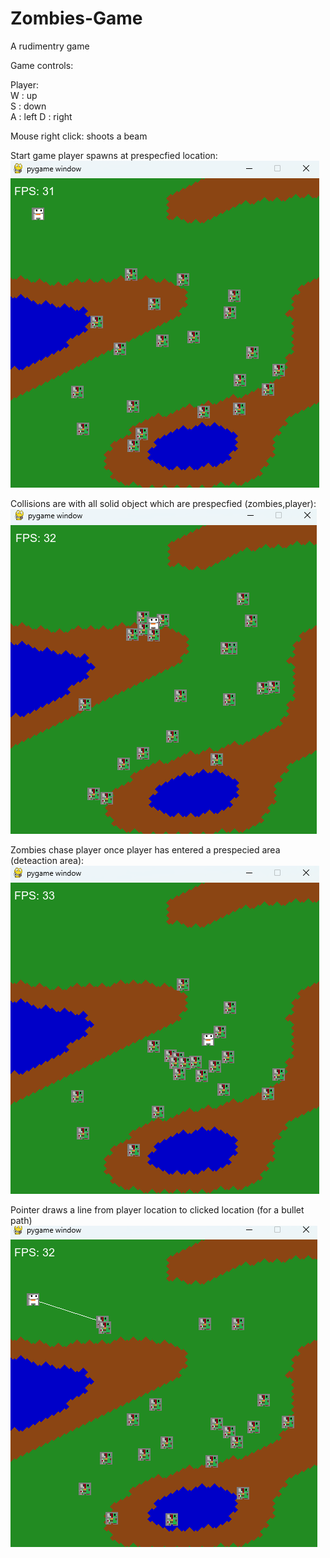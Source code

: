 # Zombies-Game
A rudimentry game

Game controls:

Player:  
W : up  
S : down  
A : left
D : right

Mouse right click: shoots a beam

Start game player spawns at prespecfied location:  
![Alt text](GameStart.png)  

Collisions are with all solid object which are prespecfied (zombies,player):
![Alt text](Collisions.png)  
  
Zombies chase player once player has entered a prespecied area (deteaction area):  
![Alt text](ZombieChase.png)  

Pointer draws a line from player location to clicked location (for a bullet path)
![Alt text](pointer.png)  
  

